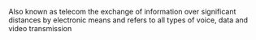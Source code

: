 Also known as telecom the exchange of information over significant distances by electronic means and refers to all types of voice, data and video transmission